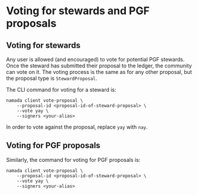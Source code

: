 # Voting for stewards and PGF proposals

## Voting for stewards

Any user is allowed (and encouraged) to vote for potential PGF stewards. Once the steward has submitted their proposal to the ledger, the community can vote on it. The voting process is the same as for any other proposal, but the proposal type is `StewardProposal`.

The CLI command for voting for a steward is:

```shell
namada client vote-proposal \
    --proposal-id <proposal-id-of-steward-proposal> \
    --vote yay \
    --signers <your-alias>
```

In order to vote against the proposal, replace `yay` with `nay`.

## Voting for PGF proposals

Similarly, the command for voting for PGF proposals is:

```shell
namada client vote-proposal \
    --proposal-id <proposal-id-of-steward-proposal> \
    --vote yay \
    --signers <your-alias>
```